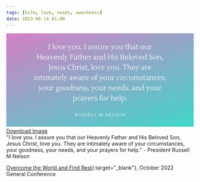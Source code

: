 ```yaml
---
tags: [bite, love, needs, awareness]
date: 2023-06-14 01:00
---
```


<img class="img-responsive" src="/assets/images/posts/They-are-aware-and-They-love-you.webp" alt="purple and blue-green gradient background with the below quote on top">
<span class="caption text-muted"><a href="/assets/images/posts/They-are-aware-and-They-love-you.webp" download>
  Download Image
</a></span>
<br>
<span class="caption text-muted">"I love you. I assure you that our Heavenly Father and His Beloved Son, Jesus Christ, love you. They are intimately aware of your circumstances, your goodness, your needs, and your prayers for help." - President Russell M Nelson</span>

[Overcome the World and Find Rest](https://www.churchofjesuschrist.org/study/general-conference/2022/10/47nelson?id=p1&lang=eng#p1){:target="_blank"}, October 2022 General Conference
